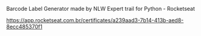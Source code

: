 Barcode Label Generator made by NLW Expert trail for Python - Rocketseat

https://app.rocketseat.com.br/certificates/a239aad3-7b14-413b-aed8-8ecc485370f1
